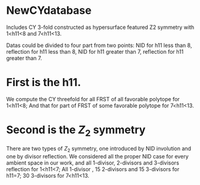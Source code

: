 # NewCYdatabase
Includes CY 3-fold constructed as hypersurface featured Z2 symmetry with 1&lt;h11&lt;8 and 7&lt;h11&lt;13.

Datas could be divided to four part from two points: NID for h11 less than 8, reflection for h11 less than 8, NID for h11 greater than 7, reflection for h11 greater than 7.
# First is the h11.
We compute the CY threefold for all FRST of all favorable polytope for 1<h11<8;
And that for part of FRST of some favorable polytope for 7<h11<13.

# Second is the $Z_2$ symmetry
There are two types of $Z_2$ symmetry, one introduced by NID involution and one by divisor reflection.
We considered all the proper NID case for every ambient space in our work, and all 1-divisor, 2-divisors and 3-divisors reflection for 1<h11<7; All 1-divisor , 15 2-divisors and 15 3-divisors for h11=7; 30 3-divisors for 7<h11<13.
